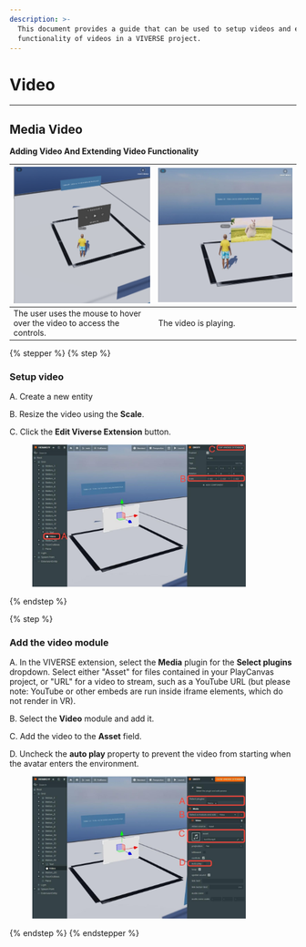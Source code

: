 ```yaml
---
description: >-
  This document provides a guide that can be used to setup videos and extend the
  functionality of videos in a VIVERSE project.
---
```


# Video

***

## Media Video

**Adding Video And Extending Video Functionality**

| <img src="../../../.gitbook/assets/image (25).png" alt="" data-size="original"> | <img src="../../../.gitbook/assets/image (26).png" alt="" data-size="original"> |
| ------------------------------------------------------------------------------- | ------------------------------------------------------------------------------- |
| The user uses the mouse to hover over the video to access the controls.         | The video is playing.                                                           |



{% stepper %}
{% step %}
### Setup video

A. Create a new entity

B. Resize the video using the **Scale**.

C. Click the **Edit Viverse Extension** button.

<figure><img src="../../../.gitbook/assets/image (27).png" alt="" width="375"><figcaption></figcaption></figure>
{% endstep %}

{% step %}
### Add the video module

A. In the VIVERSE extension, select the **Media** plugin for the **Select plugins** dropdown. Select either "Asset" for files contained in your PlayCanvas project, or "URL" for a video to stream, such as a YouTube URL (but please note: YouTube or other embeds are run inside iframe elements, which do not render in VR).

B. Select the **Video** module and add it.

C. Add the video to the **Asset** field.

D. Uncheck the **auto play** property to prevent the video from starting when the avatar enters the environment.

<figure><img src="../../../.gitbook/assets/image (28).png" alt="" width="375"><figcaption></figcaption></figure>
{% endstep %}
{% endstepper %}
